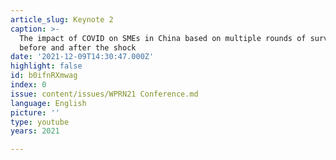 ```yaml
---
article_slug: Keynote 2
caption: >-
  The impact of COVID on SMEs in China based on multiple rounds of surveys
  before and after the shock
date: '2021-12-09T14:30:47.000Z'
highlight: false
id: b0ifnRXmwag
index: 0
issue: content/issues/WPRN21 Conference.md
language: English
picture: ''
type: youtube
years: 2021

---
```

